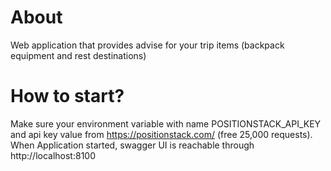 # About
Web application that provides advise for your trip items (backpack equipment and rest destinations)

# How to start?
Make sure your environment variable with name POSITIONSTACK_API_KEY and api key value from https://positionstack.com/ (free 25,000 requests).
When Application started, swagger UI is reachable through http://localhost:8100
